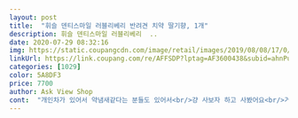 ```yaml
---
layout: post 
title:  "휘슬 덴티스마일 러블리베리 반려견 치약 딸기향, 1개" 
description: 휘슬 덴티스마일 러블리베리  ..
date: 2020-07-29 08:32:16 
img: https://static.coupangcdn.com/image/retail/images/2019/08/08/17/0/2092199e-3f16-4016-be98-ef00e519dcf4.jpg 
linkUrl: https://link.coupang.com/re/AFFSDP?lptag=AF3600438&subid=ahnPublicAsk&pageKey=277044629&itemId=877559011&vendorItemId=5214116830&traceid=V0-113-f64ca0e3db0fd6e7 
categories: [1029] 
color: 5A8DF3 
price: 7700 
author: Ask View Shop 
cont:  "개인차가 있어서 약냄새같다는 분들도 있어서<br/>걍 사보자 하고 사봤어요<br/>거부감 없이 사용할 수 있었네요!!!<br/>거부할 수도 있는 향인데 아직 애기이기도 하고<br/>결국 먹는 치약으로 치솔질을 해줘야 하는데<br/>냄시가요 맛있는 냄시가 나요<br/>너뮤 좋은데요?<br/>다쓰면 또 구매하겠습니다<br/>닦으면서 물고 하는데 그때마다 패드를 먹는거 같아서<br/>두샬 되어가는 울 퓨리도 너무 좋아하네요<br/>딸기향 약맛 난다는 후기를 봤는데 정말 비슷해요!<br/>맛이 좋은거같아요<br/>멍멍이들도 오랫동안 치솔질을 안해주면<br/>빠지는 경우가 있죠<br/>빨아먹어요 뇸뇸뇸<br/>사람처럼 물로 가글을 시킬수도 없으니<br/>살때 고민했었는데요<br/>생각보다 양이 그렇게 많지는 않아보이는데<br/>유통기한도 약 2년 남아있는 제품이에요<br/>이 제품은 비교적 거부감 없이 잘 받아들입니다<br/>이런 달달한 향을 가진 음식자체를 먹어보지 못했으니<br/>이제 4개월 되어가는데 기존에는 패드로 된거 사용하다가 이빨이 올라오고부터는<br/>자주 양치질을 해줘야 하는데 쉬운 일이 아닙니다<br/>잘 샀어요ㅋ<br/>제가 느끼기에도 냄시가 좋은데<br/>치아가 누렇게 변색되고 치석이 심해지면<br/>치약 만족스러워요<br/>치약의 성분과 향이 아주 중요하겠죠<br/>칫솔이랑 따로 된거 사용할려고 구매했어요!<br/>하루에1번씩 닦아주고 그렇게 많은 양을 사용하는건 아니다보니<br/>한달이상은 사용할 것 같아요!!!<br/>향도 좋아서 어린 강아지들도 좋아하네요<br/>" 
---
```

